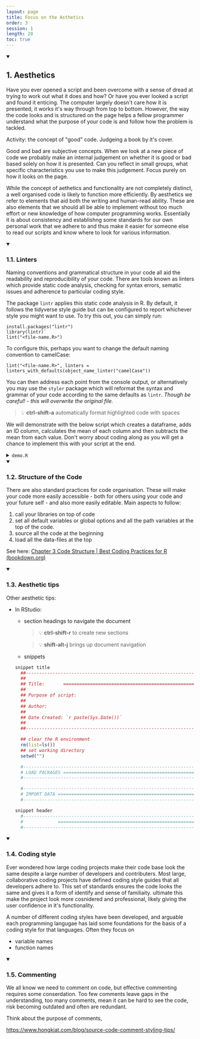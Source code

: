 ```yaml
---
layout: page
title: Focus on the Asthetics
order: 3
session: 1
length: 20
toc: true
---
```



<details open>
    <summary><h2>1. Aesthetics</h2></summary>

Have you ever opened a script and been overcome with a sense of dread at trying to work out what it does and how? Or have you ever looked a script and found it enticing. The computer largely doesn't care how it is presented, it works it's way through from top to bottom. However, the way the code looks and is structured on the page helps a fellow programmer understand what the purpose of your code is and follow how the problem is tackled. 

Activity: the concept of "good" code. Judgeing a book by it's cover. 

Good and bad are subjective concepts. When we look at a new piece of code we probably make an internal judgement on whether it is good or bad based solely on how it is presented. Can you reflect in small groups, what specific characteristics you use to make this judgement. Focus purely on how it looks on the page.


While the concept of aethetics and functionality are not completely distinct, a well organised code is likely to function more efficiently. By aesthetics we refer to elements that aid both the writing and human-read ability. These are also elements that we should all be able to implement without too much effort or new knowledge of how computer programming works. Essentially it is about consistency and establishng some standards for our own personal work that we adhere to and thus make it easier for someone else to read our scripts and know where to look for various information.  


<details open>
    <summary><h3>1.1. Linters</h3></summary>

Naming conventions and grammatical structure in your code all aid the readability and reproducibility of your code. There are tools known as linters which provide static code analysis, checking for syntax errors, sematic issues and adherence to particular coding style. 

The package `lintr` applies this static code analysis in R. By default, it follows the tidyverse style guide but can be configured to report whichever style you might want to use. To try this out, you can simply run: 

~~~
install.packages("lintr")
library(lintr)`
lint("<file-name.R>")
~~~

To configure this, perhaps you want to change the default naming convention to camelCase:

`lint("<file-name.R>", linters = linters_with_defaults(object_name_linter("camelCase"))`

You can then address each point from the console output, or alternatively you may use the `styler` package which will reformat the syntax and grammar of your code according to the same defaults as `lintr`. *Though be careful! - this will overwrite the original file.* 

> 💡 **ctrl-shift-a**        automatically format highlighted code with spaces

We will demonstrate with the below script which creates a dataframe, adds an ID column, calculates the mean of each column and then subtracts the mean from each value. Don't worry about coding along as you will get a chance to implement this with your script at the end.

<details>
    <summary><code>demo.R</code></summary>
    
```r
times=400000
cols=100
data<- as.data.frame(matrix(rnorm(times*cols, mean= 5),
                           ncol =cols))
data <-cbind(id =paste0("E",seq_len(times)), data)


## store in new variable
newData <- data

## column means
means <- apply(newData[, names(newData)!="id"], 2, mean)

## minus mean from each column
for (i in 1:length(means)) {
  newData[,names(newData) != "id"][,i] <-newData[,names(newData) != "id"][, i] - means[i]
}    
```

</details>
</details>         
<details open>
<summary><h3>1.2. Structure of the Code</h3></summary>

There are also standard practices for code organisation. These will make your code more easily accessible - both for others using your code and your future self - and also more easily editable. Main aspects to follow:

1. call your libraries on top of code
2. set all default variables or global options and all the path variables at the top of the code.
3. source all the code at the beginning
4. load all the data-files at the top

See here: [Chapter 3 Code Structure | Best Coding Practices for R (bookdown.org)](https://bookdown.org/content/d1e53ac9-28ce-472f-bc2c-f499f18264a3/code.html)

</details>         
<details open>
<summary><h3>1.3. Aesthetic tips</h3></summary>
Other aesthetic tips:

- In RStudio:
    - section headings to navigate the document
        
        > 💡 **ctrl-shift-r**       to create new sections
        
        > 💡 **shift-alt-j**         brings up document navigation
        
        
    - snippets
    ```r
    snippet title
      ##---------------------------------------------------------------------#
      ##
      ## Title:       ========================================================
      ##
      ## Purpose of script:
      ##
      ## Author: 
      ##
      ## Date Created: `r paste(Sys.Date())`
      ##
      ##---------------------------------------------------------------------#

      ## clear the R environment
      rm(list=ls()) 
      ## set working directory
      setwd("")

      #----------------------------------------------------------------------#
      # LOAD PACKAGES ========================================================
      #----------------------------------------------------------------------#

      #----------------------------------------------------------------------#
      # IMPORT DATA ==========================================================
      #----------------------------------------------------------------------#

    snippet header
      #----------------------------------------------------------------------#
      #             ==========================================================
      #----------------------------------------------------------------------#
    ```

</details>
<details open>
<summary><h3>1.4. Coding style</h3></summary>

Ever wondered how large coding projects make their code base look the same despite a large number of developers and contributers. Most large, collaborative coding projects have defined coding style guides that all developers adhere to. This set of standards ensures the code looks the same and gives it a form of identify and sense of familiaity. ultimate this make the project look more cosnidered and professional, likely giving the user confidence in it's functionality. 

A number of different coding styles have been developed, and arguable each programming langugae has laid some foundations for the basis of a coding style for that languages. Often they focus on 

- variable names
- function names

</details>

<details open>
<summary><h3>1.5. Commenting</h3></summary>

We all know we need to comment on code, but effective commenting requires some conserdation. Too few comments leave gaps in the understanding, too many comments, mean it can be hard to see the code, risk becoming outdated and often are redundant.

Think about the purpose of comments, 

https://www.hongkiat.com/blog/source-code-comment-styling-tips/



</details>
</details>